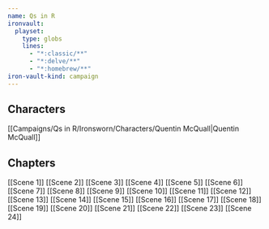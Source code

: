 ```yaml
---
name: Qs in R
ironvault:
  playset:
    type: globs
    lines:
      - "*:classic/**"
      - "*:delve/**"
      - "*:homebrew/**"
iron-vault-kind: campaign
---
```


## Characters

[[Campaigns/Qs in R/Ironsworn/Characters/Quentin McQuall|Quentin McQuall]]

## Chapters

[[Scene 1]]
[[Scene 2]]
[[Scene 3]]
[[Scene 4]]
[[Scene 5]]
[[Scene 6]]
[[Scene 7]]
[[Scene 8]]
[[Scene 9]]
[[Scene 10]]
[[Scene 11]]
[[Scene 12]]
[[Scene 13]]
[[Scene 14]]
[[Scene 15]]
[[Scene 16]]
[[Scene 17]]
[[Scene 18]]
[[Scene 19]]
[[Scene 20]]
[[Scene 21]]
[[Scene 22]]
[[Scene 23]]
[[Scene 24]]


